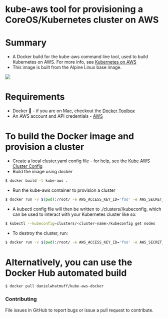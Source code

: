 # kube-aws tool for provisioning a CoreOS/Kubernetes cluster on AWS

# Summary

- A Docker build for the kube-aws command line tool, used to build Kubernetes on AWS. For more info, see [Kubernetes on AWS](https://github.com/coreos/coreos-kubernetes/tree/master/multi-node/aws)
- This image is built from the Alpine Linux base image.

[![](https://badge.imagelayers.io/danielwhatmuff/kube-aws-docker:latest.svg)](https://imagelayers.io/?images=danielwhatmuff/kube-aws-docker:latest 'Inspect Docker images at imagelayers.io')

# Requirements

- Docker :whale: - if you are on Mac, checkout the [Docker Toolbox](http://docs.docker.com/mac/step_one/)
- An AWS account and API credentials - [AWS](https://aws.amazon.com/)

# To build the Docker image and provision a cluster

- Create a local cluster.yaml config file - for help, see the [Kube AWS Cluster Config](https://coreos.com/kubernetes/docs/latest/kubernetes-on-aws.html#kube-aws-cluster-config) 
- Build the image using docker
```bash
$ docker build -t kube-aws .
```
- Run the kube-aws container to provision a cluster
```bash
$ docker run -v $(pwd):/root/ -e AWS_ACCESS_KEY_ID='foo' -e AWS_SECRET_ACCESS_KEY='bar' -e AWS_DEFAULT_REGION='eu-west-1' --rm kube-aws kube-aws up
```
- A kubectl config file will then be written to ./clusters/<cluster-name>/kubeconfig, which can be used to interact with your Kubernetes cluster like so:
```bash
$ kubectl --kubeconfig=clusters/<cluster-name>/kubeconfig get nodes
```
- To destroy the cluster, run:
```bash
$ docker run -v $(pwd):/root/ -e AWS_ACCESS_KEY_ID='foo' -e AWS_SECRET_ACCESS_KEY='bar' -e AWS_DEFAULT_REGION='eu-west-1' --rm kube-aws kube-aws destroy <cluster-name>
```

# Alternatively, you can use the Docker Hub automated build

```bash
$ docker pull danielwhatmuff/kube-aws-docker
```

### Contributing
File issues in GitHub to report bugs or issue a pull request to contribute.

